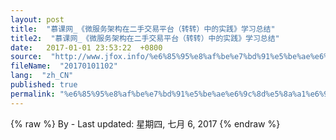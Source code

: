 ```yaml
---
layout: post
title:  "慕课网_《微服务架构在二手交易平台（转转）中的实践》学习总结"
title2:  "慕课网_《微服务架构在二手交易平台（转转）中的实践》学习总结"
date:   2017-01-01 23:53:22  +0800
source:  "http://www.jfox.info/%e6%85%95%e8%af%be%e7%bd%91%e5%be%ae%e6%9c%8d%e5%8a%a1%e6%9e%b6%e6%9e%84%e5%9c%a8%e4%ba%8c%e6%89%8b%e4%ba%a4%e6%98%93%e5%b9%b3%e5%8f%b0%e8%bd%ac%e8%bd%ac%e4%b8%ad%e7%9a%84%e5%ae%9e%e8%b7%b5%e5%ad%a6.html"
fileName:  "20170101102"
lang:  "zh_CN"
published: true
permalink: "%e6%85%95%e8%af%be%e7%bd%91%e5%be%ae%e6%9c%8d%e5%8a%a1%e6%9e%b6%e6%9e%84%e5%9c%a8%e4%ba%8c%e6%89%8b%e4%ba%a4%e6%98%93%e5%b9%b3%e5%8f%b0%e8%bd%ac%e8%bd%ac%e4%b8%ad%e7%9a%84%e5%ae%9e%e8%b7%b5%e5%ad%a6.html"
---
```

{% raw %}
By  - Last updated: 星期四, 七月 6, 2017
{% endraw %}